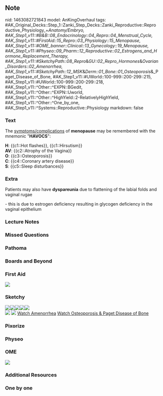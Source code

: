 ## Note
nid: 1463082721843
model: AnKingOverhaul
tags: #AK_Original_Decks::Step_1::Zanki_Step_Decks::Zanki_Reproductive::Reproductive_Physiology_+_Anatomy/Embryo, #AK_Step1_v11::#B&B::08_Endocrinology::04_Repro::04_Menstrual_Cycle, #AK_Step1_v11::#FirstAid::15_Repro::03_Physiology::15_Menopause, #AK_Step1_v11::#OME_banner::Clinical::13_Gynecology::19_Menopause, #AK_Step1_v11::#Physeo::09_Pharm::12_Reproductive::02_Estrogens_and_Hormone_Replacement_Therapy, #AK_Step1_v11::#SketchyPath::08_Repro_&_GU::02_Repro_Hormones_&_Ovarian_Disorders::02_Amenorrhea, #AK_Step1_v11::#SketchyPath::12_MSK_&_Derm::01_Bone::01_Osteoporosis_&_Paget_Disease_of_Bone, #AK_Step1_v11::#UWorld::100-999::200-299::215, #AK_Step1_v11::#UWorld::100-999::200-299::218, #AK_Step1_v11::^Other::^EXPN::BGedit, #AK_Step1_v11::^Other::^EXPN::Uworld, #AK_Step1_v11::^Other::^HighYield::2-RelativelyHighYield, #AK_Step1_v11::^Other::^One_by_one, #AK_Step1_v11::^Systems::Reproductive::Physiology
markdown: false

### Text
The <u>symptoms/complications</u> of <b>menopause</b> may be
remembered with the mnemonic "<b>HAVOCS</b>":
<div style="centerbox">
  <div class="mnemonics">
    <div>
      <b>H</b>: {{c1::Hot flashes}}, {{c1::Hirsutism}}
    </div>
    <div>
      <b>AV</b>: {{c2::Atrophy of the Vagina}}
    </div>
    <div>
      <b>O</b>: {{c3::Osteoporosis}}
    </div>
    <div>
      <b>C</b>: {{c4::Coronary artery disease}}
    </div>
    <div>
      <b>S</b>: {{c5::Sleep disturbances}}
    </div>
  </div>
</div>

### Extra
Patients may also have <b>dyspareunia</b> due to flattening of the
labial folds and vaginal rugae
<div>
  - this is due to estrogen deficiency resulting in glycogen
  deficiency in the vaginal epithelium
</div>

### Lecture Notes


### Missed Questions


### Pathoma


### Boards and Beyond


### First Aid
<img src="tmpnT4zVa.png">

### Sketchy
<div><img src="31.%20Menopause.png"><img src=
"32.%20Menupause%20Physiology.png"><img src=
"34.%20Perimenopause%20Hot%20Flashes%20+%20Night%20Sweats.png"><img src="35.%20Menopause%20Decreased%20Bone%20Density.png"><img src="postmenopausal%20osteoporosis.jpg"></div><img src="Zoverall%20picture%20(56)_1566160514431.jpg">
<img src=
"Complete%20Sketch-40fcb2cb5a1800952856064f619e52938faea232.jpg">
<a href=
"https://dashboard.sketchy.com/study/medical/courses/medical-pathophysiology/units/medical-pathophysiology-reproductive-gu/videos/medical-pathophysiology-reproductive-and-gu-reproductive-hormones-and-ovarian-disorders-amenorrhea?utm_source=anki&utm_medium=partnership&utm_campaign=february_update&utm_content=medical">
Watch Amenorrhea</a> <a href=
"https://dashboard.sketchy.com/study/medical/courses/medical-pathophysiology/units/medical-pathophysiology-reproductive-gu/videos/medical-pathophysiology-reproductive-and-gu-reproductive-hormones-and-ovarian-disorders-amenorrhea?utm_source=anki&utm_medium=partnership&utm_campaign=february_update&utm_content=medical">
Watch Osteoporosis & Paget Disease of Bone</a>

### Pixorize


### Physeo


### OME
<div class="ome-widget">
  <a href=
  "https://onlinemeded.org/spa/gynecology/menopause/acquire?ref=anki">
  <img src="_OME_AnkiFlashcards_Lesson_3.png"></a>
</div>

### Additional Resources


### One by one

